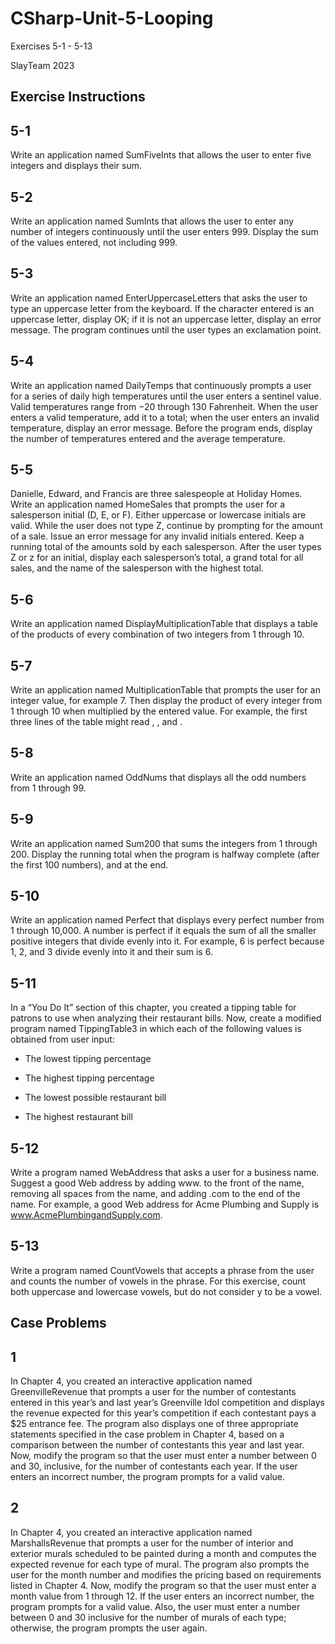 # CSharp-Unit-5-Looping
Exercises 5-1 - 5-13

SlayTeam 2023

Exercise Instructions
----------------------
5-1
--
Write an application named SumFiveInts that allows the user to enter five integers and displays their sum.

5-2
--
Write an application named SumInts that allows the user to enter any number of integers continuously until the user enters 999. Display the sum of the values entered, not including 999.

5-3
--
Write an application named EnterUppercaseLetters that asks the user to type an uppercase letter from the keyboard. If the character entered is an uppercase letter, display OK; if it is not an uppercase letter, display an error message. The program continues until the user types an exclamation point.

5-4
--
Write an application named DailyTemps that continuously prompts a user for a series of daily high temperatures until the user enters a sentinel value. Valid temperatures range from −20 through 130 Fahrenheit. When the user enters a valid temperature, add it to a total; when the user enters an invalid temperature, display an error message. Before the program ends, display the number of temperatures entered and the average temperature.

5-5
--
Danielle, Edward, and Francis are three salespeople at Holiday Homes. Write an application named HomeSales that prompts the user for a salesperson initial (D, E, or F). Either uppercase or lowercase initials are valid. While the user does not type Z, continue by prompting for the amount of a sale. Issue an error message for any invalid initials entered. Keep a running total of the amounts sold by each salesperson. After the user types Z or z for an initial, display each salesperson’s total, a grand total for all sales, and the name of the salesperson with the highest total.

5-6
--
Write an application named DisplayMultiplicationTable that displays a table of the products of every combination of two integers from 1 through 10.

5-7
--
Write an application named MultiplicationTable that prompts the user for an integer value, for example 7. Then display the product of every integer from 1 through 10 when multiplied by the entered value. For example, the first three lines of the table might read , , and .

5-8
--
Write an application named OddNums that displays all the odd numbers from 1 through 99.

5-9
--
Write an application named Sum200 that sums the integers from 1 through 200. Display the running total when the program is halfway complete (after the first 100 numbers), and at the end.

5-10
--
Write an application named Perfect that displays every perfect number from 1 through 10,000. A number is perfect if it equals the sum of all the smaller positive integers that divide evenly into it. For example, 6 is perfect because 1, 2, and 3 divide evenly into it and their sum is 6.

5-11
--
In a “You Do It” section of this chapter, you created a tipping table for patrons to use when analyzing their restaurant bills. Now, create a modified program named TippingTable3 in which each of the following values is obtained from user input:

- The lowest tipping percentage

- The highest tipping percentage

- The lowest possible restaurant bill

- The highest restaurant bill

5-12
--
Write a program named WebAddress that asks a user for a business name. Suggest a good Web address by adding www. to the front of the name, removing all spaces from the name, and adding .com to the end of the name. For example, a good Web address for Acme Plumbing and Supply is www.AcmePlumbingandSupply.com.

5-13
--
Write a program named CountVowels that accepts a phrase from the user and counts the number of vowels in the phrase. For this exercise, count both uppercase and lowercase vowels, but do not consider y to be a vowel.

Case Problems
------------------
1
--
In Chapter 4, you created an interactive application named GreenvilleRevenue that prompts a user for the number of contestants entered in this year’s and last year’s Greenville Idol competition and displays the revenue expected for this year’s competition if each contestant pays a $25 entrance fee. The program also displays one of three appropriate statements specified in the case problem in Chapter 4, based on a comparison between the number of contestants this year and last year. Now, modify the program so that the user must enter a number between 0 and 30, inclusive, for the number of contestants each year. If the user enters an incorrect number, the program prompts for a valid value.

2
--
In Chapter 4, you created an interactive application named MarshallsRevenue that prompts a user for the number of interior and exterior murals scheduled to be painted during a month and computes the expected revenue for each type of mural. The program also prompts the user for the month number and modifies the pricing based on requirements listed in Chapter 4. Now, modify the program so that the user must enter a month value from 1 through 12. If the user enters an incorrect number, the program prompts for a valid value. Also, the user must enter a number between 0 and 30 inclusive for the number of murals of each type; otherwise, the program prompts the user again.
